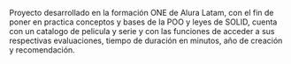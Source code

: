 Proyecto desarrollado en la formación ONE de Alura Latam, con el fin de poner en practica conceptos y bases de la POO y leyes de SOLID,  cuenta con un catalogo de pelicula y serie y con las funciones de acceder a sus respectivas evaluaciones, tiempo de duración en minutos, año de creación y recomendación.
